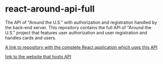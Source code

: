 # react-around-api-full
The API of "Around the U.S." with authorization and registration handled by the back-end server.
This repository contains the full API of "Around the U.S." project that features user authorization and user registration and handles cards and users. 

[A link to repository with the complete React application which uses this API](https://github.com/momofcats/react-around-auth)

[link to the website that hosts API](http://ykhilko.students.nomoreparties.site)


